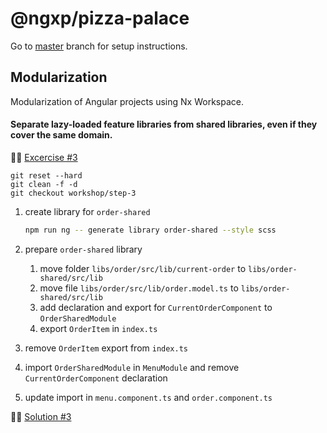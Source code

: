 # @ngxp/pizza-palace

Go to [master](https://github.com/ngxp/pizza-palace) branch for setup instructions.

## Modularization

Modularization of Angular projects using Nx Workspace.

#### Separate lazy-loaded feature libraries from shared libraries, even if they cover the same domain.

👩‍🔬 [Excercise #3](https://github.com/ngxp/pizza-palace/tree/workshop/step-3)

```
git reset --hard
git clean -f -d
git checkout workshop/step-3
```

1. create library for `order-shared`

    ```sh
    npm run ng -- generate library order-shared --style scss
    ```

2. prepare `order-shared` library
    1. move folder `libs/order/src/lib/current-order` to `libs/order-shared/src/lib`
    2. move file `libs/order/src/lib/order.model.ts` to `libs/order-shared/src/lib`
    3. add declaration and export for `CurrentOrderComponent` to `OrderSharedModule`
    4. export `OrderItem` in `index.ts`

3. remove `OrderItem` export from `index.ts`

3. import `OrderSharedModule` in `MenuModule` and remove `CurrentOrderComponent` declaration

4. update import in `menu.component.ts` and `order.component.ts`

👨‍🏫 [Solution #3](https://github.com/ngxp/pizza-palace/tree/workshop/step-3-solution)
